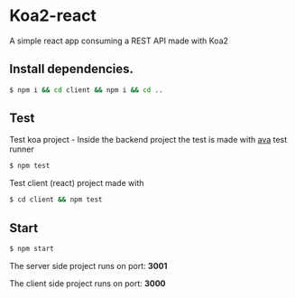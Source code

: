 # Koa2-react
	
A simple react app consuming a REST API made with Koa2


## Install dependencies.

``` sh
$ npm i && cd client && npm i && cd ..
```

## Test

Test koa project - Inside the backend project the test is made with [ava](https://github.com/avajs/ava) test runner


``` sh
$ npm test
```

Test client (react) project made with 

``` sh
$ cd client && npm test
```

## Start

``` sh
$ npm start
```

The server side project runs on port: **3001**

The client side project runs on port: **3000**
